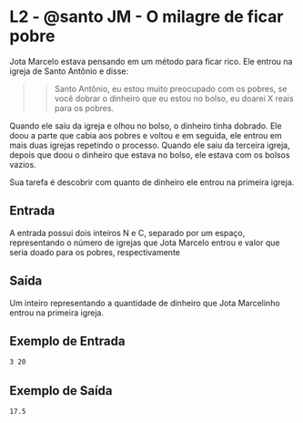 # L2 - @santo JM - O milagre de ficar pobre

Jota Marcelo estava pensando em um método para ficar rico. Ele entrou na igreja de Santo Antônio e disse:

>>Santo Antônio, eu estou muito preocupado com os pobres, se você dobrar o dinheiro que eu estou no bolso, eu doarei X reais para os pobres.

Quando ele saiu da igreja e olhou no bolso, o dinheiro tinha dobrado. Ele doou a parte que cabia aos pobres e voltou e em seguida, ele entrou em mais duas igrejas repetindo o processo. Quando ele saiu da terceira igreja, depois que doou o dinheiro que estava no bolso, ele estava com os bolsos vazios.

Sua tarefa é descobrir com quanto de dinheiro ele entrou na primeira igreja.

## Entrada

A entrada possui dois inteiros N e C, separado por um espaço, representando o número de igrejas que Jota Marcelo entrou e valor que seria doado para os pobres, respectivamente

## Saída

Um inteiro representando a quantidade de dinheiro que Jota Marcelinho entrou na primeira igreja.

## Exemplo de Entrada

```txt
3 20
```

## Exemplo de Saída

```txt
17.5
```
